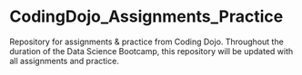 # CodingDojo_Assignments_Practice
Repository for assignments &amp; practice from Coding Dojo. Throughout the duration of the Data Science Bootcamp, this repository will be updated with all assignments and practice.
